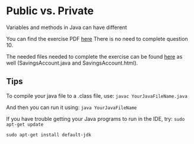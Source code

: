 # Public vs. Private

Variables and methods in Java can have different 

You can find the exercise PDF [here](http://www.davin.50webs.com/research/1999/egs/q5.pdf)
There is no need to complete question 10. 

The needed files needed to complete the exercise can be found [here](http://www.davin.50webs.com/research/1999/tsj4cp.html) as well (SavingsAccount.java and SavingsAccount.html). 

## Tips
To compile your java file to a .class file, use:
`javac YourJavaFileName.java`

And then you can run it using:
`java YourJavaFileName`

If you have trouble getting your Java programs to run in the IDE, try:
`sudo apt-get update`

`sudo apt-get install default-jdk`


